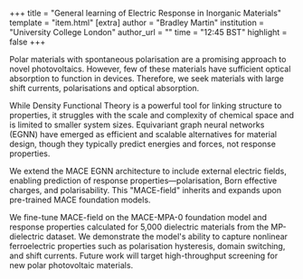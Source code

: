 +++
title = "General learning of Electric Response in Inorganic Materials"
template = "item.html"
[extra]
author = "Bradley Martin"
institution = "University College London"
author_url = ""
time = "12:45 BST"
highlight = false
+++

Polar materials with spontaneous polarisation are a promising approach to novel photovoltaics. However, few of these materials have sufficient optical absorption to function in devices. Therefore, we seek materials with large shift currents, polarisations and optical absorption.

While Density Functional Theory is a powerful tool for linking structure to properties, it struggles with the scale and complexity of chemical space and is limited to smaller system sizes. Equivariant graph neural networks (EGNN) have emerged as efficient and scalable alternatives for material design, though they typically predict energies and forces, not response properties.

We extend the MACE EGNN architecture to include external electric fields, enabling prediction of response properties—polarisation, Born effective charges, and polarisability. This "MACE-field" inherits and expands upon pre-trained MACE foundation models.

We fine-tune MACE-field on the MACE-MPA-0 foundation model and response properties calculated for 5,000 dielectric materials from the MP-dielectric dataset. We demonstrate the model's ability to capture nonlinear ferroelectric properties such as polarisation hysteresis, domain switching, and shift currents. Future work will target high-throughput screening for new polar photovoltaic materials.